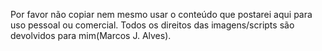Por favor não copiar nem mesmo usar o conteúdo que postarei aqui para uso pessoal ou comercial. Todos os direitos das imagens/scripts são devolvidos para mim(Marcos J. Alves).
